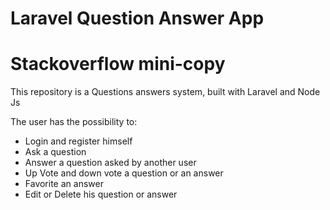 # Laravel Question Answer App 

<h1>Stackoverflow mini-copy</h1>

<p> This repository is a Questions answers system, built with Laravel and Node Js <p/>

<p> 
    The user has the possibility to:
    <ul>
        <li>Login and register himself</li>
        <li>Ask a question</li>
        <li>Answer a question asked by another user</li>
        <li>Up Vote and down vote a question or an answer</li>
        <li>Favorite an answer</li>
        <li>Edit or Delete his question or answer</li>
    </ul>
</p>
